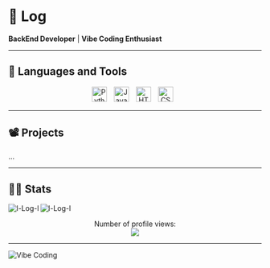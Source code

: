 # 🐊 Log

**BackEnd Developer** | **Vibe Coding Enthusiast**

---

## 🧰 Languages and Tools

<div align="center">
  <img alt="Python" width="30px" style="padding-right:10px;" src="https://cdn.jsdelivr.net/gh/devicons/devicon/icons/python/python-original.svg" />  
  <img alt="JavaScript" width="30px" style="padding-right:10px;" src="https://cdn.jsdelivr.net/gh/devicons/devicon/icons/javascript/javascript-original.svg" />  
  <img alt="HTML" width="30px" style="padding-right:10px;" src="https://cdn.jsdelivr.net/gh/devicons/devicon/icons/html5/html5-original.svg" />  
  <img alt="CSS" width="30px" style="padding-right:10px;" src="https://cdn.jsdelivr.net/gh/devicons/devicon/icons/css3/css3-original.svg" />  
</div>  

---

## 📽️ Projects

...

---

## 🧑‍💻 Stats

<a href="https://github.com/l-Log-l">  
  <img align="left" src="https://github-readme-stats.vercel.app/api?username=l-Log-l&show_icons=true&theme=tokyonight&hide=issues" alt="l-Log-l" />  
</a>  
<a href="https://github.com/l-Log-l">  
  <img align="left" src="https://github-readme-stats.vercel.app/api/top-langs?username=l-Log-l&show_icons=true&theme=tokyonight&layout=compact" alt="l-Log-l" />  
</a>  
<br clear="left"/>  
<div align="center">  
  <p>Number of profile views:<br><img src="https://profile-counter.glitch.me/l-Log-l/count.svg"></p>  
</div>  

---

![Vibe Coding](https://upload.wikimedia.org/wikipedia/commons/8/8b/Vibe_coding.jpg)
